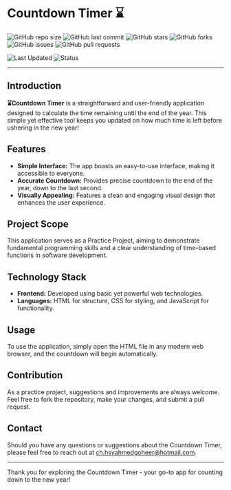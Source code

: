 # Countdown Timer ⌛
![GitHub repo size](https://img.shields.io/github/repo-size/Hasnat-Ahmed-Goheer/CountDown-Timer)
![GitHub last commit](https://img.shields.io/github/last-commit/Hasnat-Ahmed-Goheer/CountDown-Timer?color=blue)
![GitHub stars](https://img.shields.io/github/stars/Hasnat-Ahmed-Goheer/CountDown-Timer)
![GitHub forks](https://img.shields.io/github/forks/Hasnat-Ahmed-Goheer/CountDown-Timer)
![GitHub issues](https://img.shields.io/github/issues/Hasnat-Ahmed-Goheer/CountDown-Timer)
![GitHub pull requests](https://img.shields.io/github/issues-pr/Hasnat-Ahmed-Goheer/CountDown-Timer)


![Last Updated](https://img.shields.io/github/last-commit/Hasnat-Ahmed-Goheer/CountDown-Timer?label=Last%20Updated&color=yellow)
![Status](https://img.shields.io/badge/Status-Completed-brightgreen)

---
## Introduction

**⌛Countdown Timer** is a straightforward and user-friendly application designed to calculate the time remaining until the end of the year. This simple yet effective tool keeps you updated on how much time is left before ushering in the new year!



## Features

- **Simple Interface:** The app boasts an easy-to-use interface, making it accessible to everyone.
- **Accurate Countdown:** Provides precise countdown to the end of the year, down to the last second.
- **Visually Appealing:** Features a clean and engaging visual design that enhances the user experience.

## Project Scope

This application serves as a Practice Project, aiming to demonstrate fundamental programming skills and a clear understanding of time-based functions in software development.

## Technology Stack

- **Frontend:** Developed using basic yet powerful web technologies.
- **Languages:** HTML for structure, CSS for styling, and JavaScript for functionality.

## Usage

To use the application, simply open the HTML file in any modern web browser, and the countdown will begin automatically.

## Contribution

As a practice project, suggestions and improvements are always welcome. Feel free to fork the repository, make your changes, and submit a pull request.

## Contact

Should you have any questions or suggestions about the Countdown Timer, please feel free to reach out at [ch.hsyahmedgoheer@hotmail.com](mailto:ch.hsyahmedgoheer@hotmail.com).

---

Thank you for exploring the Countdown Timer - your go-to app for counting down to the new year!
